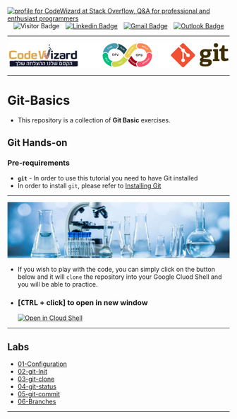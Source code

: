 <!-- header start -->

<a href="https://stackoverflow.com/users/1755598/codewizard"><img src="https://stackoverflow.com/users/flair/1755598.png" width="208" height="58" alt="profile for CodeWizard at Stack Overflow, Q&amp;A for professional and enthusiast programmers" title="profile for CodeWizard at Stack Overflow, Q&amp;A for professional and enthusiast programmers"></a>&emsp;![Visitor Badge](https://visitor-badge.laobi.icu/badge?page_id=nirgeier)&emsp;[![Linkedin Badge](https://img.shields.io/badge/-nirgeier-blue?style=flat&logo=Linkedin&logoColor=white&link=https://www.linkedin.com/in/nirgeier/)](https://www.linkedin.com/in/nirgeier/)&emsp;[![Gmail Badge](https://img.shields.io/badge/-nirgeier@gmail.com-fcc624?style=flat&logo=Gmail&logoColor=red&link=mailto:nirgeier@gmail.com)](mailto:nirgeier@gmail.com)&emsp;[![Outlook Badge](https://img.shields.io/badge/-nirg@codewizard.co.il-fcc624?style=flat&logo=microsoftoutlook&logoColor=blue&link=mailto:nirg@codewizard.co.il)](mailto:nirg@codewizard.co.il)

<!-- header end -->

---

![](resources/logos.png)

---

# Git-Basics

- This repository is a collection of **Git Basic** exercises.

## Git Hands-on

### Pre-requirements

- **`git`** - In order to use this tutorial you need to have Git installed
- In order to install `git`, please refer to [Installing Git](https://git-scm.com/downloads)

---

![](./resources/lab.jpg)

- If you wish to play with the code, you can simply click on the button below and it will `clone` the repository into your Google Cluod Shell and you will be able to practice.

- ### [**<kbd>CTRL</kbd> + click**] to open in new window
  [![Open in Cloud Shell](https://gstatic.com/cloudssh/images/open-btn.svg)](https://console.cloud.google.com/cloudshell/editor?cloudshell_git_repo=https://github.com/nirgeier/Git-Basics)

---

## Labs

- [01-Configuration](Labs/01-Configuration)
- [02-git-Init](Labs/02-git-Init)
- [03-git-clone](Labs/03-git-clone)
- [04-git-status](Labs/04-git-status)
- [05-git-commit](Labs/05-git-commit)
- [06-Branches](Labs/06-Branches)

---
